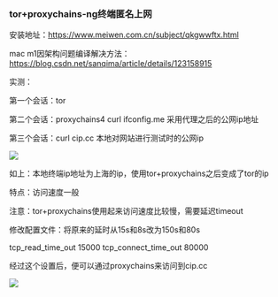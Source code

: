 ### tor+proxychains-ng终端匿名上网

安装地址：https://www.meiwen.com.cn/subject/qkgwwftx.html

mac m1因架构问题编译解决方法：https://blog.csdn.net/sanqima/article/details/123158915



实测：

第一个会话：tor

第二个会话：proxychains4 curl ifconfig.me 采用代理之后的公网ip地址

第三个会话：curl cip.cc 本地对网站进行测试时的公网ip

![](http://www.chentuo.asia/images/4.png)



如上：本地终端ip地址为上海的ip，使用tor+proxychains之后变成了tor的ip

特点：访问速度一般





注意：tor+proxychains使用起来访问速度比较慢，需要延迟timeout

修改配置文件：将原来的延时从15s和8s改为150s和80s

tcp_read_time_out 15000
tcp_connect_time_out 80000

经过这个设置后，便可以通过proxychains来访问到cip.cc

![](http://www.chentuo.asia/images/6.png)

